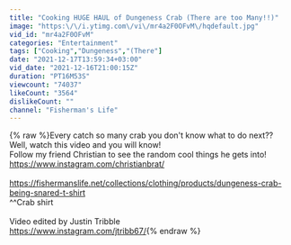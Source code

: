 ```yaml
---
title: "Cooking HUGE HAUL of Dungeness Crab (There are too Many!!)"
image: "https:\/\/i.ytimg.com\/vi\/mr4a2F0OFvM\/hqdefault.jpg"
vid_id: "mr4a2F0OFvM"
categories: "Entertainment"
tags: ["Cooking","Dungeness","(There"]
date: "2021-12-17T13:59:34+03:00"
vid_date: "2021-12-16T21:00:15Z"
duration: "PT16M53S"
viewcount: "74037"
likeCount: "3564"
dislikeCount: ""
channel: "Fisherman's Life"
---
```

{% raw %}Every catch so many crab you don't know what to do next??  Well, watch this video and you will know!<br />Follow my friend Christian to see the random cool things he gets into! <a rel="nofollow" target="blank" href="https://www.instagram.com/christianbrat/">https://www.instagram.com/christianbrat/</a><br /><br /><a rel="nofollow" target="blank" href="https://fishermanslife.net/collections/clothing/products/dungeness-crab-being-snared-t-shirt">https://fishermanslife.net/collections/clothing/products/dungeness-crab-being-snared-t-shirt</a><br />^^Crab shirt<br /><br />Video edited by Justin Tribble<br /><a rel="nofollow" target="blank" href="https://www.instagram.com/jtribb67/">https://www.instagram.com/jtribb67/</a>{% endraw %}
